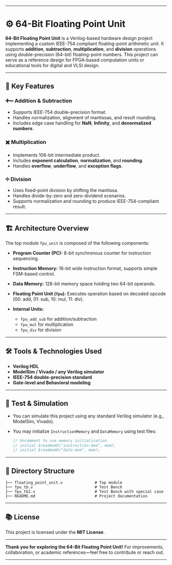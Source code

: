 

---

# ⚙️ **64-Bit Floating Point Unit**

**64-Bit Floating Point Unit** is a Verilog-based hardware design project implementing a custom IEEE-754 compliant floating-point arithmetic unit. It supports **addition**, **subtraction**, **multiplication**, and **division** operations using double-precision (64-bit) floating-point numbers. This project can serve as a reference design for FPGA-based computation units or educational tools for digital and VLSI design.

---

## 🧠 **Key Features**

### ➕➖ **Addition & Subtraction**

* Supports IEEE-754 double-precision format.
* Handles normalization, alignment of mantissas, and result rounding.
* Includes edge case handling for **NaN**, **Infinity**, and **denormalized numbers**.

### ✖️ **Multiplication**

* Implements 106-bit intermediate product.
* Includes **exponent calculation**, **normalization**, and **rounding**.
* Handles **overflow**, **underflow**, and **exception flags**.

### ➗ **Division**

* Uses fixed-point division by shifting the mantissa.
* Handles divide-by-zero and zero-dividend scenarios.
* Supports normalization and rounding to produce IEEE-754-compliant result.

---

## 🏗️ **Architecture Overview**

The top module `fpu_unit` is composed of the following components:

* **Program Counter (PC):** 8-bit synchronous counter for instruction sequencing.
* **Instruction Memory:** 16-bit wide instruction format, supports simple FSM-based control.
* **Data Memory:** 128-bit memory space holding two 64-bit operands.
* **Floating Point Unit (`fpu`):** Executes operation based on decoded opcode (00: add, 01: sub, 10: mul, 11: div).
* **Internal Units:**

  * `fpu_add_sub` for addition/subtraction
  * `fpu_mul` for multiplication
  * `fpu_div` for division

---

## 🛠️ **Tools & Technologies Used**

* **Verilog HDL**
* **ModelSim / Vivado / any Verilog simulator**
* **IEEE-754 double-precision standard**
* **Gate-level and Behavioral modeling**

---

## 🧪 **Test & Simulation**

* You can simulate this project using any standard Verilog simulator (e.g., ModelSim, Vivado).
* You may initialize `InstructionMemory` and `DataMemory` using test files:

  ```verilog
  // Uncomment to use memory initialization
  // initial $readmemh("instruction.mem", mem);
  // initial $readmemh("data.mem", mem);
  ```

---

## 📁 **Directory Structure**

```
├── floating_point_unit.v              # Top module
├── fpu_tb.v                           # Test Bench
├── fpu_tb2.v                          # Test Bench with special case
├── README.md                          # Project documentation
```

---

## 📚 **License**

This project is licensed under the **MIT License**.

---

**Thank you for exploring the 64-Bit Floating Point Unit!**
For improvements, collaboration, or academic references—feel free to contribute or reach out.

---


